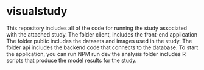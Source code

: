 # visualstudy
This repository includes all of the code for running the study associated with the attached study.
The folder client, includes the front-end application
The folder public includes the datasets and images used in the study.
The folder api includes the backend code that connects to the database.
To start the application, you can run NPM run dev
the analysis folder includes R scripts that produce the model results for the study.
